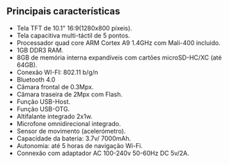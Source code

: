## Principais características

* Tela TFT de 10.1" 16:9(1280x800 píxeis).
* Tela capacitiva multi-táctil de 5 pontos.
* Processador quad core ARM Cortex A9 1.4GHz com Mali-400 incluido.
* 1GB DDR3 RAM.
* 8GB de memória interna expandíveis com cartões microSD-HC/XC (até 64GB).
* Conexão WI-FI: 802.11 b/g/n
* Bluetooth 4.0
* Câmara frontal de 0.3Mpx.
* Câmara traseira de 2Mpx com Flash.
* Função USB-Host.
* Função USB-OTG.
* Altifalante integrado 2x1w.
* Microfone omnidirecional integrado.
* Sensor de movimento (acelerómetro).
* Capacidade da bateria: 3.7v/ 7000mAh.
* Autonomia: até 5 horas de navigação Wi-Fi.
* Connexão com adaptador AC 100-240v 50-60Hz DC 5v/2A.
